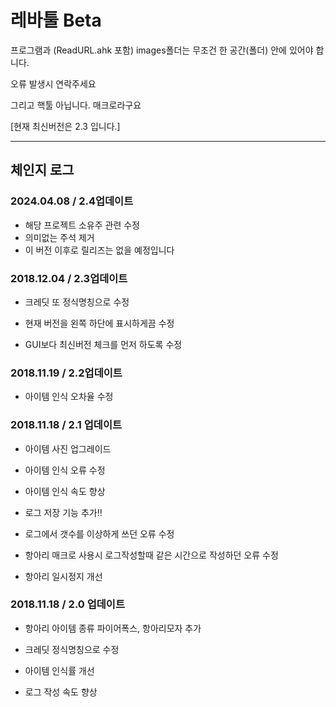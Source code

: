 # 레바툴 Beta
프로그램과 (ReadURL.ahk 포함) images폴더는 무조건 한 공간(폴더) 안에 있어야 합니다.

오류 발생시 연락주세요

그리고 핵툴 아닙니다. 매크로라구요

[현재 최신버전은 2.3 입니다.]

---


## 체인지 로그
### 2024.04.08 / 2.4업데이트
- 해당 프로젝트 소유주 관련 수정
- 의미없는 주석 제거
- 이 버전 이후로 릴리즈는 없을 예정입니다

### 2018.12.04 / 2.3업데이트

- 크레딧 또 정식명칭으로 수정

- 현재 버전을 왼쪽 하단에 표시하게끔 수정

- GUI보다 최신버전 체크를 먼저 하도록 수정

### 2018.11.19 / 2.2업데이트

- 아이템 인식 오차율 수정

### 2018.11.18 / 2.1 업데이트

- 아이템  사진 업그레이드

- 아이템 인식 오류 수정
- 아이템 인식 속도 향상

- 로그 저장 기능 추가!!

- 로그에서 갯수를 이상하게 쓰던 오류 수정

- 항아리 매크로 사용시 로그작성할때 같은 시간으로 작성하던 오류 수정

- 항아리 일시정지 개선

### 2018.11.18 / 2.0 업데이트

- 항아리 아이템 종류 파이어폭스, 항아리모자 추가

- 크레딧 정식명칭으로 수정

- 아이템 인식률 개선

- 로그 작성 속도 향상
